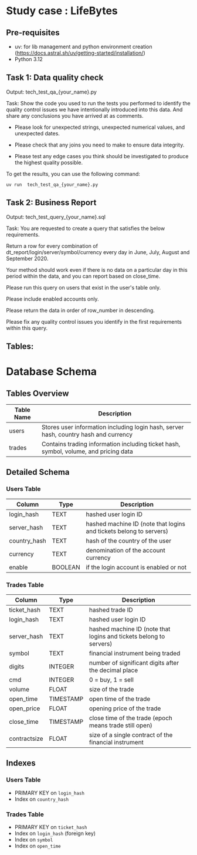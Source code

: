 # Study case : LifeBytes


## Pre-requisites

- uv: for lib management and python environment creation (https://docs.astral.sh/uv/getting-started/installation/)
- Python 3.12

## Task 1: Data quality check

Output: tech_test_qa_{your_name}.py

Task: Show the code you used to run the tests you performed to identify the quality control
issues we have intentionally introduced into this data. And share any conclusions you have
arrived at as comments.

- Please look for unexpected strings, unexpected numerical values, and unexpected dates.

- Please check that any joins you need to make to ensure data integrity.

- Please test any edge cases you think should be investigated to produce the highest quality
possible.



To get the results, you can use the following command:
```shell
uv run  tech_test_qa_{your_name}.py
```


## Task 2: Business Report

Output: tech_test_query_{your_name}.sql

Task: You are requested to create a query that satisfies the below requirements.

Return a row for every combination of dt_report/login/server/symbol/currency every day in June, July, August and September 2020.

Your method should work even if there is no data on a particular day in this period within the data, and you can report based on close_time.

Please run this query on users that exist in the user's table only.

Please include enabled accounts only.

Please return the data in order of row_number in descending.

Please fix any quality control issues you identify in the first requirements within this query.



## Tables:




# Database Schema

## Tables Overview

| Table Name | Description |
|------------|-------------|
| users      | Stores user information including login hash, server hash, country hash and currency |
| trades     | Contains trading information including ticket hash, symbol, volume, and pricing data |

## Detailed Schema

### Users Table

| Column | Type | Description |
|--------|------|-------------|
| login_hash | TEXT | hashed user login ID |
| server_hash | TEXT | hashed machine ID (note that logins and tickets belong to servers) |
| country_hash | TEXT | hash of the country of the user |
| currency | TEXT | denomination of the account currency |
| enable | BOOLEAN | if the login account is enabled or not |

### Trades Table

| Column | Type | Description |
|--------|------|-------------|
| ticket_hash | TEXT | hashed trade ID |
| login_hash | TEXT | hashed user login ID |
| server_hash | TEXT | hashed machine ID (note that logins and tickets belong to servers) |
| symbol | TEXT | financial instrument being traded |
| digits | INTEGER | number of significant digits after the decimal place |
| cmd | INTEGER | 0 = buy, 1 = sell |
| volume | FLOAT | size of the trade |
| open_time | TIMESTAMP | open time of the trade |
| open_price | FLOAT | opening price of the trade |
| close_time | TIMESTAMP | close time of the trade (epoch means trade still open) |
| contractsize | FLOAT | size of a single contract of the financial instrument |

## Indexes

### Users Table
- PRIMARY KEY on `login_hash`
- Index on `country_hash`

### Trades Table
- PRIMARY KEY on `ticket_hash`
- Index on `login_hash` (foreign key)
- Index on `symbol`
- Index on `open_time`
